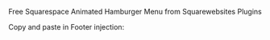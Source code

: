 Free Squarespace Animated Hamburger Menu from Squarewebsites Plugins

Copy and paste in Footer injection:

<!-- sqws:hamburger-slider -->
<style id="sqws-hamburger-slider">
  @import url('https://cdn.jsdelivr.net/gh/Squarewebsites/sqws-hamburger-menu@main/dist/sqws-slider.min.css');
  .header-burger-btn {
    --b-hamburger-layer-height: 2px;
  }
</style>
<!-- /sqws:hamburger-slider -->
